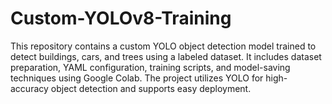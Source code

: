 # Custom-YOLOv8-Training
This repository contains a custom YOLO object detection model trained to detect buildings, cars, and trees using a labeled dataset. It includes dataset preparation, YAML configuration, training scripts, and model-saving techniques using Google Colab. The project utilizes YOLO for high-accuracy object detection and supports easy deployment.
